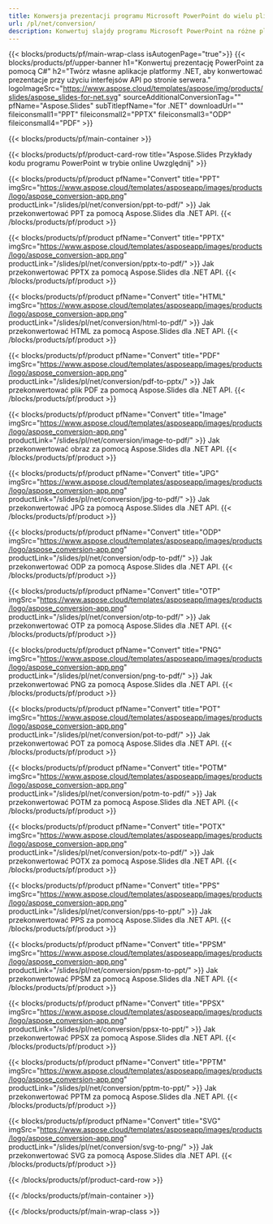 ```yaml
---
title: Konwersja prezentacji programu Microsoft PowerPoint do wielu plików przy użyciu języka C#
url: /pl/net/conversion/
description: Konwertuj slajdy programu Microsoft PowerPoint na różne pliki, w tym formaty PDF, HTML i graficzne na platformach .NET Framework, .NET Core, Windows Azure, Mono lub Xamarin.
---
```


{{< blocks/products/pf/main-wrap-class isAutogenPage="true">}}
{{< blocks/products/pf/upper-banner h1="Konwertuj prezentację PowerPoint za pomocą C#" h2="Twórz własne aplikacje platformy .NET, aby konwertować prezentacje przy użyciu interfejsów API po stronie serwera." logoImageSrc="https://www.aspose.cloud/templates/aspose/img/products/slides/aspose_slides-for-net.svg" sourceAdditionalConversionTag="" pfName="Aspose.Slides" subTitlepfName="for .NET" downloadUrl="" fileiconsmall1="PPT" fileiconsmall2="PPTX" fileiconsmall3="ODP" fileiconsmall4="PDF" >}}

{{< blocks/products/pf/main-container >}}

{{< blocks/products/pf/product-card-row title="Aspose.Slides Przykłady kodu programu PowerPoint w trybie online Uwzględnij" >}}

{{< blocks/products/pf/product pfName="Convert" title="PPT" imgSrc="https://www.aspose.cloud/templates/asposeapp/images/products/logo/aspose_conversion-app.png" productLink="/slides/pl/net/conversion/ppt-to-pdf/" >}}
Jak przekonwertować PPT za pomocą Aspose.Slides dla .NET API.
{{< /blocks/products/pf/product >}}

{{< blocks/products/pf/product pfName="Convert" title="PPTX" imgSrc="https://www.aspose.cloud/templates/asposeapp/images/products/logo/aspose_conversion-app.png" productLink="/slides/pl/net/conversion/pptx-to-pdf/" >}}
Jak przekonwertować PPTX za pomocą Aspose.Slides dla .NET API.
{{< /blocks/products/pf/product >}}

{{< blocks/products/pf/product pfName="Convert" title="HTML" imgSrc="https://www.aspose.cloud/templates/asposeapp/images/products/logo/aspose_conversion-app.png" productLink="/slides/pl/net/conversion/html-to-pdf/" >}}
Jak przekonwertować HTML za pomocą Aspose.Slides dla .NET API.
{{< /blocks/products/pf/product >}}

{{< blocks/products/pf/product pfName="Convert" title="PDF" imgSrc="https://www.aspose.cloud/templates/asposeapp/images/products/logo/aspose_conversion-app.png" productLink="/slides/pl/net/conversion/pdf-to-pptx/" >}}
Jak przekonwertować plik PDF za pomocą Aspose.Slides dla .NET API.
{{< /blocks/products/pf/product >}}

{{< blocks/products/pf/product pfName="Convert" title="Image" imgSrc="https://www.aspose.cloud/templates/asposeapp/images/products/logo/aspose_conversion-app.png" productLink="/slides/pl/net/conversion/image-to-pdf/" >}}
Jak przekonwertować obraz za pomocą Aspose.Slides dla .NET API.
{{< /blocks/products/pf/product >}}

{{< blocks/products/pf/product pfName="Convert" title="JPG" imgSrc="https://www.aspose.cloud/templates/asposeapp/images/products/logo/aspose_conversion-app.png" productLink="/slides/pl/net/conversion/jpg-to-pdf/" >}}
Jak przekonwertować JPG za pomocą Aspose.Slides dla .NET API.
{{< /blocks/products/pf/product >}}

{{< blocks/products/pf/product pfName="Convert" title="ODP" imgSrc="https://www.aspose.cloud/templates/asposeapp/images/products/logo/aspose_conversion-app.png" productLink="/slides/pl/net/conversion/odp-to-pdf/" >}}
Jak przekonwertować ODP za pomocą Aspose.Slides dla .NET API.
{{< /blocks/products/pf/product >}}

{{< blocks/products/pf/product pfName="Convert" title="OTP" imgSrc="https://www.aspose.cloud/templates/asposeapp/images/products/logo/aspose_conversion-app.png" productLink="/slides/pl/net/conversion/otp-to-pdf/" >}}
Jak przekonwertować OTP za pomocą Aspose.Slides dla .NET API.
{{< /blocks/products/pf/product >}}

{{< blocks/products/pf/product pfName="Convert" title="PNG" imgSrc="https://www.aspose.cloud/templates/asposeapp/images/products/logo/aspose_conversion-app.png" productLink="/slides/pl/net/conversion/png-to-pdf/" >}}
Jak przekonwertować PNG za pomocą Aspose.Slides dla .NET API.
{{< /blocks/products/pf/product >}}

{{< blocks/products/pf/product pfName="Convert" title="POT" imgSrc="https://www.aspose.cloud/templates/asposeapp/images/products/logo/aspose_conversion-app.png" productLink="/slides/pl/net/conversion/pot-to-pdf/" >}}
Jak przekonwertować POT za pomocą Aspose.Slides dla .NET API.
{{< /blocks/products/pf/product >}}

{{< blocks/products/pf/product pfName="Convert" title="POTM" imgSrc="https://www.aspose.cloud/templates/asposeapp/images/products/logo/aspose_conversion-app.png" productLink="/slides/pl/net/conversion/potm-to-pdf/" >}}
Jak przekonwertować POTM za pomocą Aspose.Slides dla .NET API.
{{< /blocks/products/pf/product >}}

{{< blocks/products/pf/product pfName="Convert" title="POTX" imgSrc="https://www.aspose.cloud/templates/asposeapp/images/products/logo/aspose_conversion-app.png" productLink="/slides/pl/net/conversion/potx-to-pdf/" >}}
Jak przekonwertować POTX za pomocą Aspose.Slides dla .NET API.
{{< /blocks/products/pf/product >}}

{{< blocks/products/pf/product pfName="Convert" title="PPS" imgSrc="https://www.aspose.cloud/templates/asposeapp/images/products/logo/aspose_conversion-app.png" productLink="/slides/pl/net/conversion/pps-to-ppt/" >}}
Jak przekonwertować PPS za pomocą Aspose.Slides dla .NET API.
{{< /blocks/products/pf/product >}}

{{< blocks/products/pf/product pfName="Convert" title="PPSM" imgSrc="https://www.aspose.cloud/templates/asposeapp/images/products/logo/aspose_conversion-app.png" productLink="/slides/pl/net/conversion/ppsm-to-ppt/" >}}
Jak przekonwertować PPSM za pomocą Aspose.Slides dla .NET API.
{{< /blocks/products/pf/product >}}

{{< blocks/products/pf/product pfName="Convert" title="PPSX" imgSrc="https://www.aspose.cloud/templates/asposeapp/images/products/logo/aspose_conversion-app.png" productLink="/slides/pl/net/conversion/ppsx-to-ppt/" >}}
Jak przekonwertować PPSX za pomocą Aspose.Slides dla .NET API.
{{< /blocks/products/pf/product >}}

{{< blocks/products/pf/product pfName="Convert" title="PPTM" imgSrc="https://www.aspose.cloud/templates/asposeapp/images/products/logo/aspose_conversion-app.png" productLink="/slides/pl/net/conversion/pptm-to-ppt/" >}}
Jak przekonwertować PPTM za pomocą Aspose.Slides dla .NET API.
{{< /blocks/products/pf/product >}}

{{< blocks/products/pf/product pfName="Convert" title="SVG" imgSrc="https://www.aspose.cloud/templates/asposeapp/images/products/logo/aspose_conversion-app.png" productLink="/slides/pl/net/conversion/svg-to-png/" >}}
Jak przekonwertować SVG za pomocą Aspose.Slides dla .NET API.
{{< /blocks/products/pf/product >}}

{{< /blocks/products/pf/product-card-row >}}

{{< /blocks/products/pf/main-container >}}
    
{{< /blocks/products/pf/main-wrap-class >}}